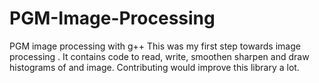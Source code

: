 PGM-Image-Processing
====================

PGM image processing with g++
This was my first step towards image processing . It contains code to read, write, smoothen sharpen and draw histograms of 
and image. Contributing would improve this library a lot.
